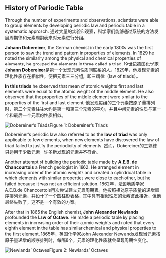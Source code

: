 ## History of Periodic Table

Through the number of experiments and observations, scientists were able to group elements by developing periodic law and periodic table in a systematic approach.
通过大量的实验和观察，科学家们能够通过系统的方法发展周期律和元素周期表来对元素进行分组。

**Johann Dobereiner**, the German chemist in the early 1800s was the first person to saw the trend and pattern in properties of elements. In 1829 he noted the similarity among the physical and chemical properties of elements, he grouped the elements in three called a triad.
19世纪德国化学家**Johann Dobereiner**是第一个发现元素性质间联系的人。1829年，他发现元素的理化性质存在相似性，便把元素三三分组，即三耦律（law of triads）。

**In this triads** he observed that mean of atomic weights first and last elements were equal to the atomic weight of the middle element. He also observed that the properties of the middle element were similar to the properties of the first and last element.
他发现每组的三个元素按原子量排列时，第二个元素往往大约是第一和第三个元素的平均，并且中间元素的性质与第一个和最后一个元素的性质相似。

![Dobereiner’s Triads](https://chemistrygod.com/assets/periodic-table/media/dobereiner-triads.png)Figure 1: Dobereiner’s Triads

Dobereiner’s periodic law also referred to as the **law of triad** was only applicable to few elements, when new elements have discovered the law of triad failed to justify the periodicity of elements.
然而，Dobereiner的三耦律只适用于少数元素，许多新发现的元素并不符合。

Another attempt of building the periodic table made by **A.E.B. de Chancourtois** a French geologist in 1862. He arranged element in increasing order of the atomic weights and created a cylindrical table in which elements with similar properties were close to each other, but he failed because it was not an efficient solution.
1862年，法国地质学家A.E.B.de Chancourtois再次尝试建立元素周期表。他按照相对原子质量的递增顺序排列元素，并设计了一个圆柱形表格，其中具有相似性质的元素彼此接近，但他最终失败了，这不是一个有效的方案。

After that in 1865 the English chemist, **John Alexander Newlands** profounded the **Law of Octave**. He made a periodic table by placing elements in increasing order of their atomic weights and noted that every eighth element in the table has similar chemical and physical properties to the first element.
1865年，英国化学家John Alexander Newlands发现当元素按原子量递增的顺序排列时，每隔8个，元素的理化性质就会呈现周期性变化。

![Newlands’ Octaves](https://chemistrygod.com/assets/periodic-table/media/newlands-octaves.png)Figure 2: Newlands’ Octaves